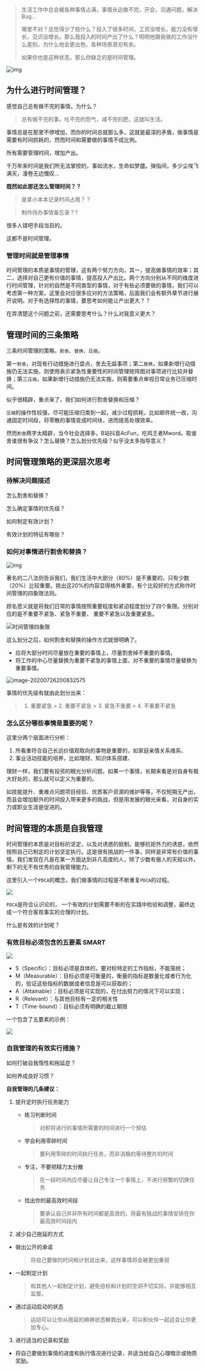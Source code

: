 > 生活工作中总会被各种事情占满，事情永远做不完，开会，沟通问题，解决Bug...   
>
> 哪里不对？总觉得少了些什么？投入了很多时间，工资没增长，能力没有增长，见识没增长。那么我投入的时间产出了什么？明明他跟我做的工作没什么差别，为什么他会更出色，各种场景游刃有余。
>
> 如果你也是这种状态，那么你缺乏的是时间管理。



![img](https://timgsa.baidu.com/timg?image&quality=80&size=b9999_10000&sec=1595704692914&di=aacc1efef4b13b92b4799bf46646f9c5&imgtype=0&src=http%3A%2F%2Finews.gtimg.com%2Fnewsapp_bt%2F0%2F12149487928%2F1000.jpg)





## 为什么进行时间管理？

感觉自己总有做不完的事情，为什么？

> 总有做不完的事，吐不完的怨气，减不完的肥，这就叫生活。
>

事情总是在那里不停增加，而你的时间总就那么多，这就是最深的矛盾，做事情是需要有时间损耗的，然而时间和需要做的事情不成比例。

所有需要管理时间，增加产出。

千万年来时间是我们所无法掌控的，事如流水，生命如梦靥。弹指间，多少尘埃飞满天，漫卷无边慨叹...

**既然如此那还怎么管理时间？？**

> 是拿小本本记录时间占用？？

> 制作待办事情备忘录？?

很多人错吧手段当目的。

这都不是时间管理。



### 管理时间就是管理事情

时间管理的本质是事情的管理，这有两个努力方向，其一，提高做事情的效率；其二，选择对自己更有价值的事情，提高投入产出比。两个方向分别从不同的维度进行时间管理，针对的自然是不同类型的事情，对于有些必须要做的事情，我们可以考虑第一种方案，这里会对应很多应对的方法策略，后面我们会有额外章节进行展开说明。对于有选择性的事情，要思考如何能让产出更大？？

在弄清楚这个问题之前，还需要思考什么？什么对我意义更大？



## 管理时间的三条策略

三条时间管理的策略，`割舍`、`替换`、`压缩`。

第一`割舍`，对现有行动措施进行盘点，舍去无益事项；第二`替换`，如果新增行动措施仍无法实施，则使用表示紧急性重要性的时间管理矩阵图对事项进行比较并替换；第三`压缩`，如果新增行动措施仍无法实施，则需要重点审视日常业务已压缩时间。

似乎很精辟，重点来了，我们如何进行割舍替换和压缩？

`压缩`的操作性较强，尽可能压缩归类到一起，减少过程损耗，比如邮件统一收，沟通固定时间段，将零散的事情变成时间块，进而提高处理效率。

然而`割舍`两字太精辟，当今社会选择多，B站抖音AcFun，吃鸡王者Mword。取谁舍谁很有争议？怎么替换？怎么划分优先级？似乎没太多指导意义？



## 时间管理策略的更深层次思考

### 待解决问题描述

怎么割舍和替换？

怎么确定事情的优先级？

如何制定有效计划？

有效计划的特征有哪些？



### 如何对事情进行割舍和替换？



![img](https://timgsa.baidu.com/timg?image&quality=80&size=b9999_10000&sec=1595700174754&di=2d92010e5f5ca7286fbb8815d2172c62&imgtype=0&src=http%3A%2F%2F01imgmini.eastday.com%2Fmobile%2F20180907%2F20180907234743_c3d4c3f3656d3d194a53973354bcb9f2_1.jpeg)



著名的二八法则告诉我们，我们生活中大部分（80%）是不重要的，只有少数（20%）比较重要。挑出这20%的内容显得格外重要，有个比较好的方式称作时间管理的四象限法则。

顾名思义就是将我们日常的事情按照重要程度和紧迫程度划分了四个象限。分别对应的是不重要不紧急、紧急不重要、 重要不紧急以及重要紧急。



![时间管理四象限](./image/时间管理四象限.png)



这么划分之后，如何割舍和替换的操作方式就很明确了。

* 应将大部分时间尽量放在重要的事情上，尽量割舍掉不重要的事情。
* 将工作的中心尽量替换为重要不紧急的事情上面，对不重要的事情尽量替换为重要事情。





![image-20200726200832575](./image/干重要的事情.png)

事情的优先级有就由此划分出来：  

>  1. 重要紧急 > 2. 重要不紧急 > 3. 紧急不重要 > 4. 不重要不紧急 

### 怎么区分哪些事情是重要的呢？

这里分两个层面进行分析：

1.  所看重符合自己长远价值观取向的事物是重要的，如家庭亲情关系维系、
2.  事业活动技能的培养，比如理财、知识体系搭建、

理财一样，我们要有投资的眼光分析问题。如果一个事情，长期来看是对自身有极大好处的，那么就可以定义为重要的。

如技能提升、重难点问题项目经验、优质客户资源的维护等等，不仅短期无产出，而且会增加额外的时间投入带来更多的挑战，但是用发展的眼光来看，对自身的实力或职业生涯是促进的。



## 时间管理的本质是自我管理

时间管理的本质是对目标的坚定，以及对诱惑的抵制。能够抗拒外力的诱惑，依然按照自己已制定的计划坚定执行。这是很有挑战的一件事，同样是非常有价值的事情。我们发现在凡是在某一方面达到非凡高度的人，除了少数有傲人的天赋以外，剩下的无不有优秀的自我管理能力。



这里引入一个`PDCA`的概念，我们做事情的过程是不断重复`PDCA`的过程。

![](./image/PDCA内容.png)

`PDCA`是符合认识论的， 一个有效的计划需要不断的在实践中检验和调整，最终达成一个符合客观事实的合理的计划。

什么是有效的计划呢？

### 有效目标必须包含的五要素 SMART

![](./image/smart原则.png)



- S（Specific）：目标必须是具体的，要对标特定的工作指标，不能笼统；
- M（Measurable）：目标必须是可衡量的，衡量的指标是数量化或者行为化的，验证这些指标的数据或者信息是可以获取的；
- A（Attainable）：目标必须是可实现的，在付出努力的情况下可以实现；
- R（Relevant）：与其他目标有一定的相关性
- T（Time-bound）：目标必须有明确的截止期限



一个包含了五要素的示例：

![](./image/计划示例.png)





### 自我管理的有效实行措施？

如何打破自我惰性和拖延症？

如何养成良好习惯？



**自我管理的几条建议：**



1. 提升定时执行任务能力

   * 练习判断时间

     > 对即将进行的事情所需要的时间进行一个预估

   * 学会利用零碎时间

     > 要利用零碎的时间执行任务，而非消极的等待整片的时间

   * 专注，不要把精力太分散

     > 在一段时间内应尽量让自己专注一个事情上，不进行频繁的切换任务

   * 找出你的最高效时间段

     > 要承认自己并非所有时间都是高效的，将最有挑战的事情安排在你最高效时间段内

2.  减少自己拖延的方式

   * 做出公开的承诺

     > 将自己要做的时间和计划说出来，这样事情将会被更加重视

   * 一起制定计划

     > 和其他人一起制定计划，避免目标和计划的空洞不切实际，并能够相互监督。

   * 通过运动启动的状态

     > 运动可以让你从拖延的麻痹状态解救出来，可以和伙伴一起这会让你更加专心。

3.  进行适当的记录和奖励

   * 将自己要做到事情的进度和执行情况进行记录，并适当给自己心理暗示或物质奖励。

































